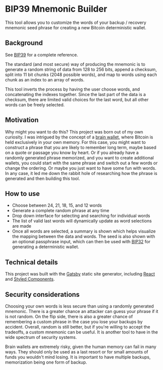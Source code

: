 # BIP39 Mnemonic Builder

This tool allows you to customize the words of your backup / recovery mnemonic seed phrase for creating a new Bitcoin deterministic wallet.

## Background

See [BIP39](https://github.com/bitcoin/bips/blob/master/bip-0039.mediawiki) for a complete reference.

The standard (and most secure) way of producing the mnemonic is to generate a random string of data from 128 to 256 bits, append a checksum, split into 11 bit chunks (2048 possible words), and map to words using each chunk as an index to an array of words.

This tool inverts the process by having the user choose words, and concatenating the indexes together. Since the last part of the data is a checksum, there are limited valid choices for the last word, but all other words can be freely selected.

## Motivation

Why might you want to do this? This project was born out of my own curiosity. I was intrigued by the concept of a [brain wallet](https://en.bitcoin.it/wiki/Brainwallet), where Bitcoin is held exclusively in your own memory. For this case, you might want to construct a phrase that you are likely to remember long term, maybe based on a quote or passage you know by heart. Or if you already have a randomly generated phrase memorized, and you want to create additional wallets, you could start with the same phrase and switch out a few words or change the ordering. Or maybe you just want to have some fun with words. In any case, it led me down the rabbit hole of researching how the phrase is generated and then building this tool.

## How to use

-   Choose between 24, 21, 18, 15, and 12 words
-   Generate a complete random phrase at any time
-   Drop down interface for selecting and searching for individual words
-   The list of valid last words will dynamically update as word selections are made
-   Once all words are selected, a summary is shown which helps visualize the mapping between the data and words. The seed is also shown with an optional passphrase input, which can then be used with [BIP32](https://github.com/bitcoin/bips/blob/master/bip-0032.mediawiki) for generating a deterministic wallet.

## Technical details

This project was built with the [Gatsby](https://www.gatsbyjs.org) static site generator, including [React](https://reactjs.org) and [Styled Components](https://www.styled-components.com/).

## Security considerations

Choosing your own words is less secure than using a randomly generated mnemonic. There is a greater chance an attacker can guess your phrase if it is not random. On the flip side, there is also a greater chance of remembering a custom phrase in the case you lose your backups by accident. Overall, random is still better, but if you're willing to accept the tradeoffs, a custom mnemonic can be useful. It is another tool to have in the wide spectrum of security systems.

Brain wallets are extremely risky, given the human memory can fail in many ways. They should only be used as a last resort or for small amounts of funds you wouldn't mind losing. It is important to have multiple backups, memorization being one form of backup.
